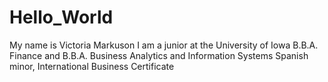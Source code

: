 # Hello_World
My name is Victoria Markuson
I am a junior at the University of Iowa
B.B.A. Finance and B.B.A. Business Analytics and Information Systems
Spanish minor, International Business Certificate 
